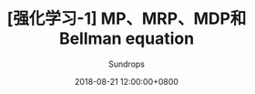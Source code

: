 ---
layout:     post
title:      "[强化学习-1] MP、MRP、MDP和Bellman equation"
csdn-url:   "https://blog.csdn.net/u013010889/article/details/81909633"
date:       2018-08-21 12:00:00+0800
author:     "Sundrops"
header-img: "img/home-bg-faye.png"
catalog: true
tags:
    - 强化学习
---